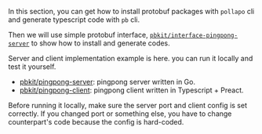 In this section, you can get how to install protobuf packages with `pollapo` cli
and generate typescript code with `pb` cli.

Then we will use simple protobuf interface,
[`pbkit/interface-pingpong-server`](https://github.com/pbkit/interface-pingpong-server)
to show how to install and generate codes.

Server and client implementation example is here. you can run it locally and
test it yourself.

- [pbkit/pingpong-server](https://github.com/pbkit/pingpong-server): pingpong
  server written in Go.
- [pbkit/pingpong-client](https://github.com/pbkit/pingpong-client): pingpong
  client written in Typescript + Preact.

Before running it locally, make sure the server port and client config is set
correctly. If you changed port or something else, you have to change
counterpart's code because the config is hard-coded.
